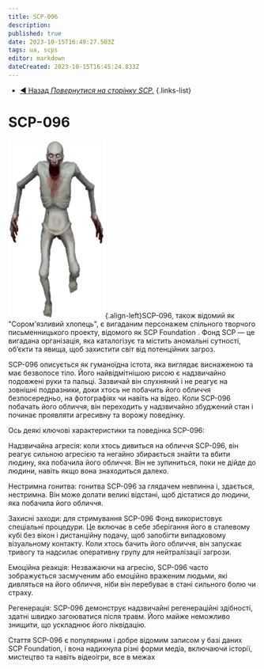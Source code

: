 ```yaml
---
title: SCP-096
description: 
published: true
date: 2023-10-15T16:49:27.503Z
tags: ua, scps
editor: markdown
dateCreated: 2023-10-15T16:45:24.833Z
---
```


- [:arrow_backward: Назад *Повернутися на сторінку SCP.*](/uk/game/scp096)
{.links-list}
# SCP-096
![white_guy.png](/images/roles/white_guy.png){.align-left}SCP-096, також відомий як "Сором'язливий хлопець", є вигаданим персонажем спільного творчого письменницького проекту, відомого як SCP Foundation . Фонд SCP — це вигадана організація, яка каталогізує та містить аномальні сутності, об’єкти та явища, щоб захистити світ від потенційних загроз.

SCP-096 описується як гуманоїдна істота, яка виглядає виснаженою та має безволосе тіло. Його найвідмітнішою рисою є надзвичайно подовжені руки та пальці. Зазвичай він слухняний і не реагує на зовнішні подразники, доки хтось не побачить його обличчя безпосередньо, на фотографіях чи навіть на відео. Коли SCP-096 побачать його обличчя, він переходить у надзвичайно збуджений стан і починає проявляти агресивну та ворожу поведінку.

Ось деякі ключові характеристики та поведінка SCP-096:

Надзвичайна агресія: коли хтось дивиться на обличчя SCP-096, він реагує сильною агресією та негайно збирається знайти та вбити людину, яка побачила його обличчя. Він не зупиниться, поки не дійде до людини, навіть якщо вона знаходиться далеко.

Нестримна гонитва: гонитва SCP-096 за глядачем невпинна і, здається, нестримна. Він може долати великі відстані, щоб дістатися до людини, яка побачила його обличчя.

Захисні заходи: для стримування SCP-096 Фонд використовує спеціальні процедури. Це включає в себе зберігання його в сталевому кубі без вікон і дистанційну подачу, щоб запобігти випадковому візуальному контакту. Коли хтось бачить його обличчя, він запускає тривогу та надсилає оперативну групу для нейтралізації загрози.

Емоційна реакція: Незважаючи на агресію, SCP-096 часто зображується засмученим або емоційно враженим людьми, які дивляться на його обличчя, ніби він перебуває в стані сильного болю чи страху.

Регенерація: SCP-096 демонструє надзвичайні регенераційні здібності, здатні швидко загоюватися після травм. Його майже неможливо знищити, що ускладнює його ліквідацію.

Стаття SCP-096 є популярним і добре відомим записом у базі даних SCP Foundation, і вона надихнула різні форми медіа, включаючи історії, мистецтво та навіть відеоігри, все в межах